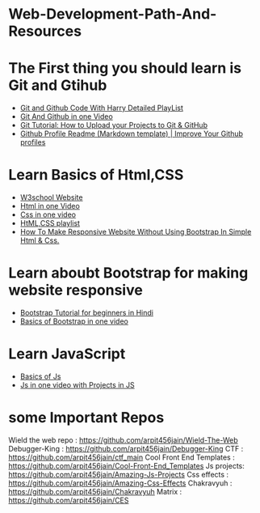 # Web-Development-Path-And-Resources

# The First thing you should learn is Git and Gtihub
 - [Git and Github Code With Harry Detailed PlayList ](https://www.youtube.com/watch?v=evknSAkUIvs&list=PLu0W_9lII9agwhy658ZPA0MTStKUJTWPi)
 - [Git And Github in one Video ](https://www.youtube.com/watch?v=gwWKnnCMQ5c&t=1657s)
 - [Git Tutorial: How to Upload your Projects to Git & GitHub](https://www.youtube.com/watch?v=G14WMD8Kg3U)
 - [Github Profile Readme (Markdown template) | Improve Your Github profiles](https://www.youtube.com/watch?v=LooNWF67jrk)

#  Learn Basics of Html,CSS
- [W3school Website ](https://www.w3schools.com/html/)
- [Html in one Video](https://www.youtube.com/watch?v=BsDoLVMnmZs)
- [Css in one video ](https://www.youtube.com/watch?v=Edsxf_NBFrw)
- [HtML,CSS playlist ](https://www.youtube.com/watch?v=6mbwJ2xhgzM&list=PLu0W_9lII9agiCUZYRsvtGTXdxkzPyItg)
- [How To Make Responsive Website Without Using Bootstrap In Simple Html & Css.](https://www.youtube.com/watch?v=q9VvA1Adpr0)

# Learn aboubt Bootstrap for making website responsive
- [Bootstrap Tutorial for beginners in Hindi](https://www.youtube.com/watch?v=wkSA9bfCmKU&list=PL0b6OzIxLPbz1cgxiH5KCBsyQij1HsPtG&index=1)
- [Basics of Bootstrap in one video ](https://www.youtube.com/watch?v=QE5oQh63gGE)

# Learn JavaScript
- [Basics of  Js](https://www.youtube.com/watch?v=cvvwkgp4HBg&list=PLu0W_9lII9ajyk081To1Cbt2eI5913SsL)
- [Js in one video with Projects in JS](https://www.youtube.com/watch?v=hKB-YGF14SY)

# some Important Repos
Wield the web repo : https://github.com/arpit456jain/Wield-The-Web   
Debugger-King : https://github.com/arpit456jain/Debugger-King
CTF : https://github.com/arpit456jain/ctf_main
Cool Front End Templates : https://github.com/arpit456jain/Cool-Front-End_Templates
Js projects: https://github.com/arpit456jain/Amazing-Js-Projects
Css effects : https://github.com/arpit456jain/Amazing-Css-Effects
Chakravyuh : https://github.com/arpit456jain/Chakravyuh
Matrix : https://github.com/arpit456jain/CES
